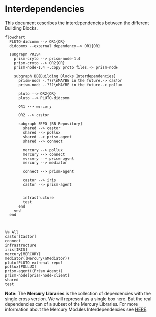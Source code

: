# Interdependencies

This document describes the interdependencies between the different Building Blocks.



```mermaid
flowchart
  PLUTO-didcomm --> OR1{OR} 
  didcommx --external dependency--> OR1{OR} 

  subgraph PRISM
    prism-cryto --> prism-node-1.4
    prism-cryto --> OR2{OR}
    prism-node-1.4 -.copy proto files.-> prism-node

    subgraph BB[Building Blocks Interdependencies]
      prism-node -.???\nMAYBE in the future.-> castor
      prism-node -.???\nMAYBE in the future.-> pollux

      pluto --> OR2{OR}
      pluto --> PLUTO-didcomm

      OR1 --> mercury

      OR2 --> castor

      subgraph REPO [BB Repository]
        shared --> castor
        shared --> pollux
        shared --> prism-agent
        shared --> connect
        
        mercury --> pollux
        mercury --> connect
        mercury --> prism-agent
        mercury --> mediator

        connect --> prism-agent

        castor --> iris
        castor --> prism-agent


        infrastructure
        test
      end
    end
  end

  

%% All 
castor[Castor]
connect
infrastructure
iris[IRIS]
mercury[MERCURY]
mediator((Mercury\nMediator))
pluto[PLUTO extrenal repo]
pollux[POLLUX]
prism-agent((Prism Agent))
prism-node[prism-node-client]
shared
test
```

**Note:**
The **Mercury Libraries** is the collection of dependencies with the single cross version.
We will represent as a single box here. But the real dependencies can of a subset of the Mercury Libraries.
For more information about the Mercury Modules Interdependencies see [HERE](./mercury/mercury-library/README.md).